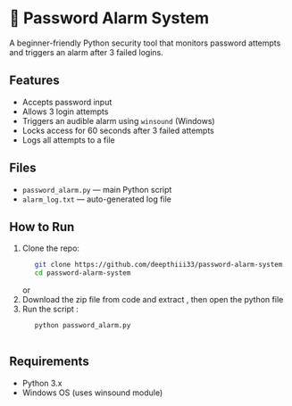 # 🔐 Password Alarm System

A beginner-friendly Python security tool that monitors password attempts and triggers an alarm after 3 failed logins.

##  Features

- Accepts password input
- Allows 3 login attempts
- Triggers an audible alarm using `winsound` (Windows)
- Locks access for 60 seconds after 3 failed attempts
- Logs all attempts to a file

##  Files

- `password_alarm.py` — main Python script
- `alarm_log.txt` — auto-generated log file

##  How to Run

1. Clone the repo:
   ```bash
      git clone https://github.com/deepthiii33/password-alarm-system
      cd password-alarm-system
    ```
      or 
2. Download the zip file from code and extract , then open the python file
3. Run the script :
    ```bash
       python password_alarm.py
      
## Requirements
- Python 3.x
- Windows OS (uses winsound module)
